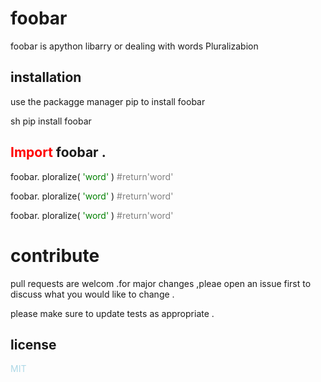 # foobar
foobar is apython libarry or dealing with words Pluralizabion

## installation

use the packagge manager pip 
  to install foobar

sh
 pip install foobar


## <span style="color:red"> Import</span> foobar .

foobar. ploralize(<span style="color:green"> 'word'</span> )  <span style="color:gray"> #return'word'</span>

foobar. ploralize(<span style="color:green"> 'word'</span> )  <span style="color:gray"> #return'word'</span>

foobar. ploralize(<span style="color:green"> 'word'</span> )  <span style="color:gray"> #return'word'</span>

# contribute

pull requests are welcom .for major changes ,pleae open an issue first to discuss what you would like to change .

please make sure to update tests as appropriate .
## license 

<p style="color:lightblue"> MIT</p>